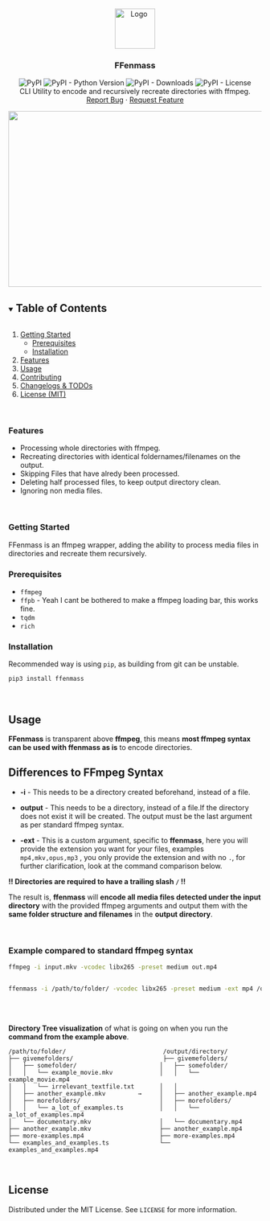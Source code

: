
<!-- PROJECT LOGO -->
<br />
<p align="center">
  <a href="https://github.com/NoPantsCrash/ffenmass">
    <img src="https://github.com/NoPantsCrash/ffenmass/blob/master/images/logo.png" alt="Logo" width="80" height="80">
  </a>

  <h3 align="center">FFenmass</h3>

  <p align="center">
  <img alt="PyPI" src="https://img.shields.io/pypi/v/ffenmass"> <img alt="PyPI - Python Version" src="https://img.shields.io/pypi/pyversions/ffenmass"> <img alt="PyPI - Downloads" src="https://static.pepy.tech/personalized-badge/ffenmass?period=total&units=none&left_color=grey&right_color=yellow&left_text=Downloads"> <img alt="PyPI - License" src="https://img.shields.io/pypi/l/ffenmass">
  <br />
    CLI Utility to encode and recursively recreate directories with ffmpeg. 
    <br />
    <a href="https://github.com/NoPantsCrash/ffenmass/issues">Report Bug</a>
    ·
    <a href="https://github.com/NoPantsCrash/ffenmass/issues">Request Feature</a>
  </p>
</p>

<img src="https://github.com/NoPantsCrash/ffenmass/blob/master/images/example.gif" width="1000" height="350" />

<!-- TABLE OF CONTENTS -->
<details open="open">
  <summary><h2 style="display: inline-block">Table of Contents</h2></summary>
  <ol>
    <li>
      <a href="#getting-started">Getting Started</a>
      <ul>
        <li><a href="#prerequisites">Prerequisites</a></li>
        <li><a href="#installation">Installation</a></li>
      </ul>
    </li>
    <li><a href="#features">Features</a></li>
    <li><a href="#usage">Usage</a></li>
    <li><a href="#contributing">Contributing</a></li>
    <li><a href="/CHANGELOGS.md">Changelogs & TODOs</a></li>
    <li><a href="/LICENCE">License (MIT)</a></li>
  </ol>
</details>

<br>

### Features
 - Processing whole directories with ffmpeg.
 - Recreating directories with identical foldernames/filenames on the output.
 - Skipping Files that have alredy been processed.
 - Deleting half processed files, to keep output directory clean.
 - Ignoring non media files.

<br>

<!-- GETTING STARTED -->
### Getting Started

FFenmass is an ffmpeg wrapper, adding the ability to process media files in directories and recreate them recursively.




### Prerequisites

 - `ffmpeg`
 - `ffpb` - Yeah I cant be bothered to make a ffmpeg loading bar, this works fine.
 - `tqdm`
 - `rich`



### Installation

Recommended way is using `pip`, as building from git can be unstable.
   ```bash
   pip3 install ffenmass
   ```

<br>

<!-- USAGE EXAMPLES -->
## Usage

**FFenmass** is transparent above **ffmpeg**, this means **most ffmpeg syntax can be used with ffenmass as is** to encode directories.


## Differences to FFmpeg Syntax

- **-i** - This needs to be a directory created beforehand, instead of a file.

- **output** - This needs to be a directory, instead of a file.If the directory does not exist it will be created. The output must be the last argument as per standard ffmpeg syntax.


- **-ext** - This is a custom argument, specific to **ffenmass**, here you will provide the extension you want for your files, examples `mp4,mkv,opus,mp3` , you only provide the extension and with no `.`, for further clarification, look at the command comparison below.

**!! Directories are required to have a trailing slash `/` !!**

The result is, **ffenmass** will **encode all media files detected under the input directory** with the provided ffmpeg arguments and output them with the **same folder structure and filenames** in the **output directory**.

<br>

### Example compared to standard ffmpeg syntax
```bash
ffmpeg -i input.mkv -vcodec libx265 -preset medium out.mp4


ffenmass -i /path/to/folder/ -vcodec libx265 -preset medium -ext mp4 /output/directory/
```
<br>
<br>

**Directory Tree visualization** of what is going on when you run the **command from the example above**.
```
/path/to/folder/                           /output/directory/
├── givemefolders/                         ├── givemefolders/      
│   ├── somefolder/                       │   ├── somefolder/
│   │   └── example_movie.mkv             │   │   └── example_movie.mp4
│   │   └── irrelevant_textfile.txt       │   │   
│   ├── another_example.mkv         →     │   ├── another_example.mp4
│   ├── morefolders/                      │   ├── morefolders/
│   │   └── a_lot_of_examples.ts          │   │   └── a_lot_of_examples.mp4  
│   └── documentary.mkv                   │   └── documentary.mp4
├── another_example.mkv                   ├── another_example.mp4
├── more-examples.mp4                     ├── more-examples.mp4 
└── examples_and_examples.ts              └── examples_and_examples.mp4

```



<br>



## License

Distributed under the MIT License. See `LICENSE` for more information.

